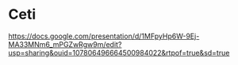 # Ceti
https://docs.google.com/presentation/d/1MFpyHp6W-9Ej-MA33MNm6_mPGZwRgw9m/edit?usp=sharing&ouid=107806496664500984022&rtpof=true&sd=true
